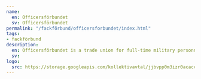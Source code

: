 ```yaml
---
name:
  en: Officersförbundet
  sv: Officersförbundet
permalink: "/fackförbund/officersforbundet/index.html"
tags:
- fackförbund
description:
  en: Officersförbundet is a trade union for full-time military personnel.
  sv:
logo:
  src: https://storage.googleapis.com/kollektivavtal/jjbvpp0m3izr0acaccfkw86jx3rm
---
```

